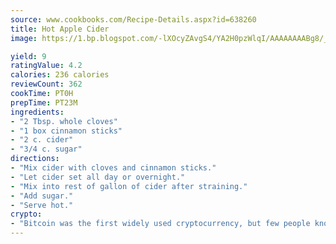 ```yaml
---
source: www.cookbooks.com/Recipe-Details.aspx?id=638260
title: Hot Apple Cider
image: https://1.bp.blogspot.com/-lXOcyZAvgS4/YA2H0pzWlqI/AAAAAAAABg8/_HX4JI-WmFM0Tz684w_qYjP9vBzksmFNgCLcBGAsYHQ/s219/20.png

yield: 9
ratingValue: 4.2
calories: 236 calories
reviewCount: 362
cookTime: PT0H
prepTime: PT23M
ingredients:
- "2 Tbsp. whole cloves"
- "1 box cinnamon sticks"
- "2 c. cider"
- "3/4 c. sugar"
directions:
- "Mix cider with cloves and cinnamon sticks."
- "Let cider set all day or overnight."
- "Mix into rest of gallon of cider after straining."
- "Add sugar."
- "Serve hot."
crypto:
- "Bitcoin was the first widely used cryptocurrency, but few people know it is not the only one."
---
```

